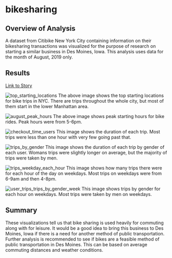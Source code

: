 # bikesharing
## Overview of Analysis
A dataset from Citibike New York City containing information on their bikesharing transactions was visualized for the purpose of research on starting a similar business in Des Moines, Iowa. This analysis uses data for the month of August, 2019 only.
## Results

[Link to Story](https://public.tableau.com/app/profile/jasmeet.singh8085/viz/CitibikeDataChallenge/CitibikeVisualizations?publish=yes)

![top_starting_locations](https://user-images.githubusercontent.com/79877531/127270588-1232d54b-f6aa-47e7-8788-e21771dc629d.PNG)
The above image shows the top starting locations for bike trips in NYC. There are trips throughout the whole city, but most of them start in the lower Manhattan area.

![august_peak_hours](https://user-images.githubusercontent.com/79877531/127270844-d2a95930-866d-4f4b-8200-1fd31ff55cb0.PNG)
The above image shows peak starting hours for bike rides. Peak hours were from 5-6pm.

![checkout_time_users](https://user-images.githubusercontent.com/79877531/127270959-23f2ae63-073d-4ef3-899c-1f69d049fc60.PNG)
This image shows the duration of each trip. Most trips were less than one hour with very few going past that.

![trips_by_gender](https://user-images.githubusercontent.com/79877531/127271104-4bb0f3c0-20a1-4d8a-bf6e-66c8fc4287ce.PNG)
This image shows the duration of each trip by gender of each user. Womans trips were slightly longer on average, but the majority of trips were taken by men.

![trips_weekday_each_hour](https://user-images.githubusercontent.com/79877531/127271240-de0409b7-a8d3-469a-ad2e-66eb2c89e7f5.PNG)
This image shows how many trips there were for each hour of the day on weekdays. Most trips on weekdays were from 6-9am and then 4-8pm.

![user_trips_trips_by_gender_week](https://user-images.githubusercontent.com/79877531/127271385-b82dbfcd-793c-4c36-a4de-ba7977243c53.PNG)
This image shows trips by gender for each hour on weekdays. Most trips were taken by men on weekdays.
## Summary
These visualizations tell us that bike sharing is used heavily for commuting along with for leisure. It would be a good idea to bring this business to Des Moines, Iowa if there is a need for another method of public transportation. Further analysis is recommended to see if bikes are a feasible method of public transportation in Des Moines. This can be based on average commuting distances and weather conditions.
